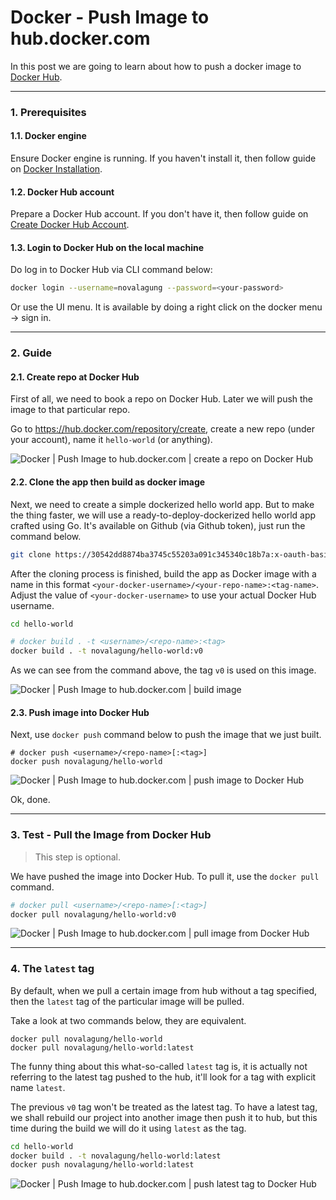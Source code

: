 # Docker - Push Image to hub.docker.com

In this post we are going to learn about how to push a docker image to [Docker Hub](https://hub.docker.com/).

---

### 1. Prerequisites

#### 1.1. Docker engine

Ensure Docker engine is running. If you haven't install it, then follow guide on [Docker Installation](docker-installation.md).

#### 1.2. Docker Hub account

Prepare a Docker Hub account. If you don't have it, then follow guide on [Create Docker Hub Account](docker-hub-create-account.md).

#### 1.3. Login to Docker Hub on the local machine

Do log in to Docker Hub via CLI command below:

```bash
docker login --username=novalagung --password=<your-password>
```

Or use the UI menu. It is available by doing a right click on the docker menu → sign in.

---

### 2. Guide

#### 2.1. Create repo at Docker Hub

First of all, we need to book a repo on Docker Hub. Later we will push the image to that particular repo.

Go to https://hub.docker.com/repository/create, create a new repo (under your account), name it `hello-world` (or anything).

![Docker | Push Image to hub.docker.com | create a repo on Docker Hub](https://i.imgur.com/uvLjxqv.png)

#### 2.2. Clone the app then build as docker image

Next, we need to create a simple dockerized hello world app. But to make the thing faster, we will use a ready-to-deploy-dockerized hello world app crafted using Go. It's available on Github (via Github token), just run the command below.

```bash
git clone https://30542dd8874ba3745c55203a091c345340c18b7a:x-oauth-basic@github.com/novalagung/hello-world.git
```

After the cloning process is finished, build the app as Docker image with a name in this format `<your-docker-username>/<your-repo-name>:<tag-name>`. Adjust the value of `<your-docker-username>` to use your actual Docker Hub username.

```bash
cd hello-world

# docker build . -t <username>/<repo-name>:<tag>
docker build . -t novalagung/hello-world:v0
```

As we can see from the command above, the tag `v0` is used on this image.

![Docker | Push Image to hub.docker.com | build image](https://i.imgur.com/aiduEji.png)

#### 2.3. Push image into Docker Hub

Next, use `docker push` command below to push the image that we just built.

```
# docker push <username>/<repo-name>[:<tag>]
docker push novalagung/hello-world
```

![Docker | Push Image to hub.docker.com | push image to Docker Hub](https://i.imgur.com/TUy6Ffa.png)

Ok, done.

---

### 3. Test - Pull the Image from Docker Hub

> This step is optional.

We have pushed the image into Docker Hub. To pull it, use the `docker pull` command.

```bash
# docker pull <username>/<repo-name>[:<tag>]
docker pull novalagung/hello-world:v0
```

![Docker | Push Image to hub.docker.com | pull image from Docker Hub](https://i.imgur.com/tdRlNr7.png)

---

### 4. The `latest` tag

By default, when we pull a certain image from hub without a tag specified, then the `latest` tag of the particular image will be pulled.

Take a look at two commands below, they are equivalent.

```
docker pull novalagung/hello-world
docker pull novalagung/hello-world:latest
```

The funny thing about this what-so-called `latest` tag is, it is actually not referring to the latest tag pushed to the hub, it'll look for a tag with explicit name `latest`.

The previous `v0` tag won't be treated as the latest tag. To have a latest tag, we shall rebuild our project into another image then push it to hub, but this time during the build we will do it using `latest` as the tag.

```bash
cd hello-world
docker build . -t novalagung/hello-world:latest
docker push novalagung/hello-world:latest
```

![Docker | Push Image to hub.docker.com | push latest tag to Docker Hub](https://i.imgur.com/6y0MEEA.png)
